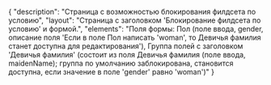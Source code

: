 {
"description": "Страница с возможностью блокирования филдсета по условию",
"layout": "Страница с заголовком 'Блокирование филдсета по условию' и формой.",
"elements": "Поля формы: Пол (поле ввода, gender, описание поля 'Если в поле Пол написать 'woman', то Девичья фамилия станет доступна для редактирования'), Группа полей с заголовком 'Девичья фамилия' (состоит из поля Девичья фамилия (поле ввода, maidenName); группа по умолчанию заблокирована, становится доступна, если значение в поле 'gender' равно 'woman')"
}